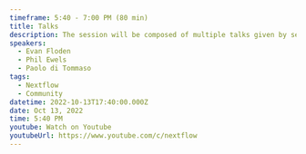 ```yaml
---
timeframe: 5:40 - 7:00 PM (80 min)
title: Talks
description: The session will be composed of multiple talks given by several speakers. Details will be announced soon.
speakers:
  - Evan Floden
  - Phil Ewels
  - Paolo di Tommaso
tags:
  - Nextflow
  - Community
datetime: 2022-10-13T17:40:00.000Z
date: Oct 13, 2022
time: 5:40 PM
youtube: Watch on Youtube
youtubeUrl: https://www.youtube.com/c/nextflow
---
```

